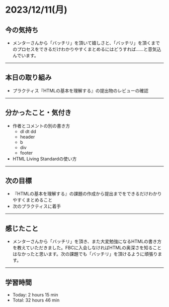 # 2023/12/11(月)
## 今の気持ち
- メンターさんから「バッチリ」を頂いて嬉しさと、「バッチリ」を頂くまでのプロセスをできるだけわかりやすくまとめるにはどうすれば......と意気込んでいます。
---

## 本日の取り組み
- プラクティス『HTMLの基本を理解する』の提出物のレビューの確認
---

## 分かったこと・気付き
- 作者とコメントの別の書き方
  - dl dt dd
  - header
  - b
  - div
  - footer
- HTML Living Standardの使い方
---

## 次の目標
- 『HTMLの基本を理解する』の課題の作成から提出までをできるだけわかりやすくまとめること
- 次のプラクティスに着手
---

## 感じたこと
- メンターさんから「バッチリ」を頂き、また大変勉強になるHTMLの書き方を教えていただきました。FBCに入会しなければHTMLの奥深さを知ることはなかったと思います。次の課題でも「バッチリ」を頂けるように頑張ります。
---

## 学習時間
- Today: 2 hours 15 min
- Total: 32 hours 46 min
